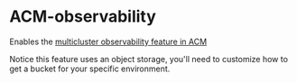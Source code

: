 # ACM-observability

Enables the [multicluster observability feature in ACM](https://docs.redhat.com/en/documentation/red_hat_advanced_cluster_management_for_kubernetes/2.11/html/observability/index)

Notice this feature uses an object storage, you'll need to customize how to get a bucket for your specific environment.